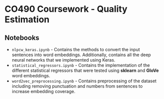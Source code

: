 # CO490 Coursework - Quality Estimation

## Notebooks

* `nlpcw_keras.ipynb` - Contains the methods to convert the input sentences into word embeddings. Additionally, contains all the deep neural networks that we implemented using Keras.
* `statistical_regressors.ipynb` - Contains the implementation of the different statistical regressors that were tested using **sklearn** and **GloVe** word embeddings.
* `word2vec_preprocessing.ipynb` - Contains preprocessing of the dataset including removing punctuation and numbers from sentences to increase embedding coverage.
